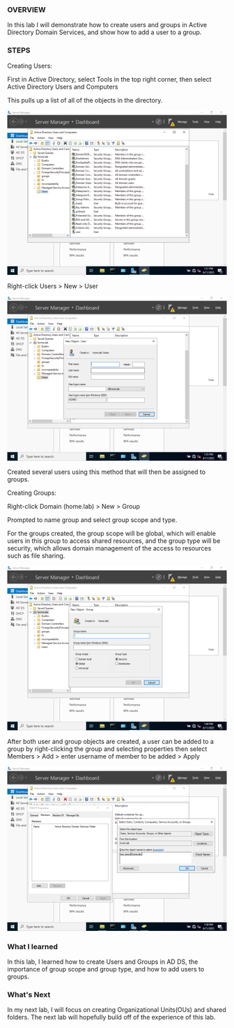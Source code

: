 ### OVERVIEW

In this lab I will demonstrate how to create users and groups in Active Directory Domain Services, and
show how to add a user to a group. 

### STEPS

Creating Users:

First in Active Directory, select Tools in the top right corner, then select Active Directory Users and Computers

This pulls up a list of all of the objects in the directory.

![Users and Computers](Screenshots/10.PNG)

Right-click Users > New > User

![Users and Computers](Screenshots/11.PNG)

Created several users using this method that will then be assigned to groups.

Creating Groups:

Right-click Domain (home.lab) > New > Group

Prompted to name group and select group scope and type.

For the groups created, the group scope will be global, which will enable users in this group to access shared resources, and the group type will be security, which allows domain management of the access to resources such as file sharing. 

![Users and Computers](Screenshots/12.PNG)

After both user and group objects are created, a user can be added to a group by right-clicking the group and selecting properties then select Members > Add > enter username of member to be added > Apply

![Users and Computers](Screenshots/13.PNG)

### What I learned

In this lab, I learned how to create Users and Groups in AD DS, the importance of group scope and group type, and how to add users to groups. 

### What's Next

In my next lab, I will focus on creating Organizational Units(OUs) and shared folders. The next lab will hopefully build off of the experience of this lab. 
